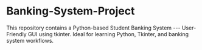 # Banking-System-Project
This repository contains a Python-based Student Banking System --- User-Friendly GUI using tkinter. Ideal for learning Python, Tkinter, and banking system workflows.
